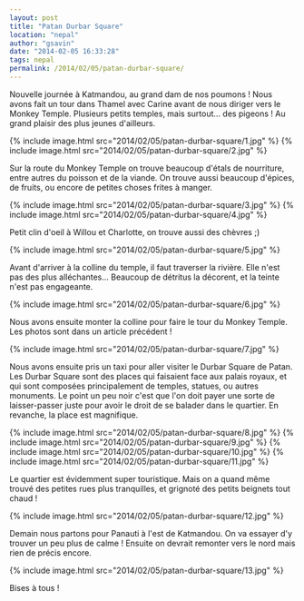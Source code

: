```yaml
---
layout: post
title: "Patan Durbar Square"
location: "nepal"
author: "gsavin"
date: "2014-02-05 16:33:28"
tags: nepal
permalink: /2014/02/05/patan-durbar-square/
---
```

Nouvelle journée à Katmandou, au grand dam de nos poumons ! Nous avons fait un tour dans Thamel avec Carine avant de nous diriger vers le Monkey Temple. Plusieurs petits temples, mais surtout... des pigeons ! Au grand plaisir des plus jeunes d'ailleurs.

{% include image.html src="2014/02/05/patan-durbar-square/1.jpg" %}
{% include image.html src="2014/02/05/patan-durbar-square/2.jpg" %}

Sur la route du Monkey Temple on trouve beaucoup d'étals de nourriture, entre autres du poisson et de la viande. On trouve aussi beaucoup d'épices, de fruits, ou encore de petites choses frites à manger.

{% include image.html src="2014/02/05/patan-durbar-square/3.jpg" %}
{% include image.html src="2014/02/05/patan-durbar-square/4.jpg" %}

Petit clin d'oeil à Willou et Charlotte, on trouve aussi des chèvres ;)

{% include image.html src="2014/02/05/patan-durbar-square/5.jpg" %}

Avant d'arriver à la colline du temple, il faut traverser la rivière. Elle n'est pas des plus alléchantes... Beaucoup de détritus la décorent, et la teinte n'est pas engageante.

{% include image.html src="2014/02/05/patan-durbar-square/6.jpg" %}

Nous avons ensuite monter la colline pour faire le tour du Monkey Temple. Les photos sont dans un article précédent !

{% include image.html src="2014/02/05/patan-durbar-square/7.jpg" %}

Nous avons ensuite pris un taxi pour aller visiter le Durbar Square de Patan. Les Durbar Square sont des places qui faisaient face aux palais royaux, et qui sont composées principalement de temples, statues, ou autres monuments. Le point un peu noir c'est que l'on doit payer une sorte de laisser-passer juste pour avoir le droit de se balader dans le quartier. En revanche, la place est magnifique.

{% include image.html src="2014/02/05/patan-durbar-square/8.jpg" %}
{% include image.html src="2014/02/05/patan-durbar-square/9.jpg" %}
{% include image.html src="2014/02/05/patan-durbar-square/10.jpg" %}
{% include image.html src="2014/02/05/patan-durbar-square/11.jpg" %}

Le quartier est évidemment super touristique. Mais on a quand même trouvé des petites rues plus tranquilles, et grignoté des petits beignets tout chaud !

{% include image.html src="2014/02/05/patan-durbar-square/12.jpg" %}

Demain nous partons pour Panauti à l'est de Katmandou. On va essayer d'y trouver un peu plus de calme ! Ensuite on devrait remonter vers le nord mais rien de précis encore.

{% include image.html src="2014/02/05/patan-durbar-square/13.jpg" %}

Bises à tous !